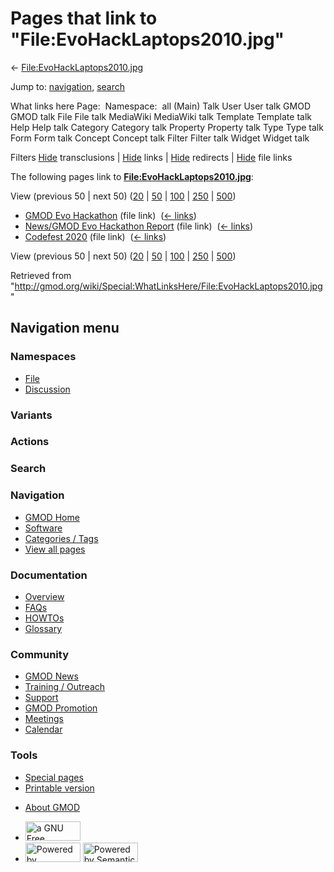 <div id="mw-page-base" class="noprint">

</div>

<div id="mw-head-base" class="noprint">

</div>

<div id="content" class="mw-body" role="main">

<span id="top"></span>

<div id="mw-js-message" style="display:none;">

</div>



# <span dir="auto">Pages that link to "File:EvoHackLaptops2010.jpg"</span>

<div id="bodyContent">

<div id="contentSub">

←
[File:EvoHackLaptops2010.jpg](/wiki/File:EvoHackLaptops2010.jpg "File:EvoHackLaptops2010.jpg")

</div>

<div id="jump-to-nav" class="mw-jump">

Jump to: [navigation](#mw-navigation), [search](#p-search)

</div>

<div id="mw-content-text">

What links here Page:  Namespace:  all (Main) Talk User User talk GMOD
GMOD talk File File talk MediaWiki MediaWiki talk Template Template talk
Help Help talk Category Category talk Property Property talk Type Type
talk Form Form talk Concept Concept talk Filter Filter talk Widget
Widget talk

Filters
[Hide](/mediawiki/index.php?title=Special:WhatLinksHere/File:EvoHackLaptops2010.jpg&hidetrans=1 "Special:WhatLinksHere/File:EvoHackLaptops2010.jpg")
transclusions \|
[Hide](/mediawiki/index.php?title=Special:WhatLinksHere/File:EvoHackLaptops2010.jpg&hidelinks=1 "Special:WhatLinksHere/File:EvoHackLaptops2010.jpg")
links \|
[Hide](/mediawiki/index.php?title=Special:WhatLinksHere/File:EvoHackLaptops2010.jpg&hideredirs=1 "Special:WhatLinksHere/File:EvoHackLaptops2010.jpg")
redirects \|
[Hide](/mediawiki/index.php?title=Special:WhatLinksHere/File:EvoHackLaptops2010.jpg&hideimages=1 "Special:WhatLinksHere/File:EvoHackLaptops2010.jpg")
file links

The following pages link to
**[File:EvoHackLaptops2010.jpg](/wiki/File:EvoHackLaptops2010.jpg "File:EvoHackLaptops2010.jpg")**:

View (previous 50 \| next 50)
([20](/mediawiki/index.php?title=Special:WhatLinksHere/File:EvoHackLaptops2010.jpg&limit=20 "Special:WhatLinksHere/File:EvoHackLaptops2010.jpg")
\|
[50](/mediawiki/index.php?title=Special:WhatLinksHere/File:EvoHackLaptops2010.jpg&limit=50 "Special:WhatLinksHere/File:EvoHackLaptops2010.jpg")
\|
[100](/mediawiki/index.php?title=Special:WhatLinksHere/File:EvoHackLaptops2010.jpg&limit=100 "Special:WhatLinksHere/File:EvoHackLaptops2010.jpg")
\|
[250](/mediawiki/index.php?title=Special:WhatLinksHere/File:EvoHackLaptops2010.jpg&limit=250 "Special:WhatLinksHere/File:EvoHackLaptops2010.jpg")
\|
[500](/mediawiki/index.php?title=Special:WhatLinksHere/File:EvoHackLaptops2010.jpg&limit=500 "Special:WhatLinksHere/File:EvoHackLaptops2010.jpg"))

- [GMOD Evo Hackathon](/wiki/GMOD_Evo_Hackathon "GMOD Evo Hackathon")
  (file link) ‎ <span class="mw-whatlinkshere-tools">([←
  links](/mediawiki/index.php?title=Special:WhatLinksHere&target=GMOD+Evo+Hackathon "Special:WhatLinksHere"))</span>
- [News/GMOD Evo Hackathon
  Report](/wiki/News/GMOD_Evo_Hackathon_Report "News/GMOD Evo Hackathon Report")
  (file link) ‎ <span class="mw-whatlinkshere-tools">([←
  links](/mediawiki/index.php?title=Special:WhatLinksHere&target=News%2FGMOD+Evo+Hackathon+Report "Special:WhatLinksHere"))</span>
- [Codefest 2020](/wiki/Codefest_2020 "Codefest 2020") (file link) ‎
  <span class="mw-whatlinkshere-tools">([←
  links](/mediawiki/index.php?title=Special:WhatLinksHere&target=Codefest+2020 "Special:WhatLinksHere"))</span>

View (previous 50 \| next 50)
([20](/mediawiki/index.php?title=Special:WhatLinksHere/File:EvoHackLaptops2010.jpg&limit=20 "Special:WhatLinksHere/File:EvoHackLaptops2010.jpg")
\|
[50](/mediawiki/index.php?title=Special:WhatLinksHere/File:EvoHackLaptops2010.jpg&limit=50 "Special:WhatLinksHere/File:EvoHackLaptops2010.jpg")
\|
[100](/mediawiki/index.php?title=Special:WhatLinksHere/File:EvoHackLaptops2010.jpg&limit=100 "Special:WhatLinksHere/File:EvoHackLaptops2010.jpg")
\|
[250](/mediawiki/index.php?title=Special:WhatLinksHere/File:EvoHackLaptops2010.jpg&limit=250 "Special:WhatLinksHere/File:EvoHackLaptops2010.jpg")
\|
[500](/mediawiki/index.php?title=Special:WhatLinksHere/File:EvoHackLaptops2010.jpg&limit=500 "Special:WhatLinksHere/File:EvoHackLaptops2010.jpg"))

</div>

<div class="printfooter">

Retrieved from
"<http://gmod.org/wiki/Special:WhatLinksHere/File:EvoHackLaptops2010.jpg>"

</div>

<div id="catlinks" class="catlinks catlinks-allhidden">

</div>

<div class="visualClear">

</div>

</div>

</div>

<div id="mw-navigation">

## Navigation menu

<div id="mw-head">



<div id="left-navigation">

<div id="p-namespaces" class="vectorTabs" role="navigation"
aria-labelledby="p-namespaces-label">

### Namespaces

- <span id="ca-nstab-image"><a href="/wiki/File:EvoHackLaptops2010.jpg" accesskey="c"
  title="View the file page [c]">File</a></span>
- <span id="ca-talk"><a
  href="/mediawiki/index.php?title=File_talk:EvoHackLaptops2010.jpg&amp;action=edit&amp;redlink=1"
  accesskey="t"
  title="Discussion about the content page [t]">Discussion</a></span>

</div>

<div id="p-variants" class="vectorMenu emptyPortlet" role="navigation"
aria-labelledby="p-variants-label">

### 

### Variants[](#)

<div class="menu">

</div>

</div>

</div>

<div id="right-navigation">



<div id="p-cactions" class="vectorMenu emptyPortlet" role="navigation"
aria-labelledby="p-cactions-label">

### Actions[](#)

<div class="menu">

</div>

</div>

<div id="p-search" role="search">

### Search

<div id="simpleSearch">

</div>

</div>

</div>

</div>

<div id="mw-panel">

<div id="p-logo" role="banner">

<a href="/wiki/Main_Page"
style="background-image: url(http://gmod.org/images/GMOD-cogs.png);"
title="Visit the main page"></a>

</div>

<div id="p-Navigation" class="portal" role="navigation"
aria-labelledby="p-Navigation-label">

### Navigation

<div class="body">

- <span id="n-GMOD-Home">[GMOD Home](/wiki/Main_Page)</span>
- <span id="n-Software">[Software](/wiki/GMOD_Components)</span>
- <span id="n-Categories-.2F-Tags">[Categories /
  Tags](/wiki/Categories)</span>
- <span id="n-View-all-pages">[View all
  pages](/wiki/Special:AllPages)</span>

</div>

</div>

<div id="p-Documentation" class="portal" role="navigation"
aria-labelledby="p-Documentation-label">

### Documentation

<div class="body">

- <span id="n-Overview">[Overview](/wiki/Overview)</span>
- <span id="n-FAQs">[FAQs](/wiki/Category:FAQ)</span>
- <span id="n-HOWTOs">[HOWTOs](/wiki/Category:HOWTO)</span>
- <span id="n-Glossary">[Glossary](/wiki/Glossary)</span>

</div>

</div>

<div id="p-Community" class="portal" role="navigation"
aria-labelledby="p-Community-label">

### Community

<div class="body">

- <span id="n-GMOD-News">[GMOD News](/wiki/GMOD_News)</span>
- <span id="n-Training-.2F-Outreach">[Training /
  Outreach](/wiki/Training_and_Outreach)</span>
- <span id="n-Support">[Support](/wiki/Support)</span>
- <span id="n-GMOD-Promotion">[GMOD
  Promotion](/wiki/GMOD_Promotion)</span>
- <span id="n-Meetings">[Meetings](/wiki/Meetings)</span>
- <span id="n-Calendar">[Calendar](/wiki/Calendar)</span>

</div>

</div>

<div id="p-tb" class="portal" role="navigation"
aria-labelledby="p-tb-label">

### Tools

<div class="body">

- <span id="t-specialpages"><a href="/wiki/Special:SpecialPages" accesskey="q"
  title="A list of all special pages [q]">Special pages</a></span>
- <span id="t-print"><a
  href="/mediawiki/index.php?title=Special:WhatLinksHere/File:EvoHackLaptops2010.jpg&amp;printable=yes"
  rel="alternate" accesskey="p"
  title="Printable version of this page [p]">Printable version</a></span>

</div>

</div>

</div>

</div>

<div id="footer" role="contentinfo">

- <span id="footer-places-about">[About
  GMOD](/wiki/GMOD:About "GMOD:About")</span>

<!-- -->

- <span id="footer-copyrightico">[<img src="http://www.gnu.org/graphics/gfdl-logo-small.png" width="88"
  height="31" alt="a GNU Free Documentation License" />](http://www.gnu.org/licenses/fdl-1.3.html)</span>
- <span id="footer-poweredbyico">[<img src="/mediawiki/skins/common/images/poweredby_mediawiki_88x31.png"
  width="88" height="31" alt="Powered by MediaWiki" />](//www.mediawiki.org/)
  [<img
  src="/mediawiki/extensions/SemanticMediaWiki/includes/../resources/images/smw_button.png"
  width="88" height="31" alt="Powered by Semantic MediaWiki" />](https://www.semantic-mediawiki.org/wiki/Semantic_MediaWiki)</span>

<div style="clear:both">

</div>

</div>
